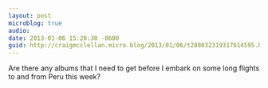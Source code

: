 ```yaml
---
layout: post
microblog: true
audio: 
date: 2013-01-06 15:20:30 -0600
guid: http://craigmcclellan.micro.blog/2013/01/06/t288032319317614595.html
---
```

Are there any albums that I need to get before I embark on some long flights to and from Peru this week?
